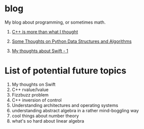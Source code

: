 # blog
My blog about programming, or sometimes math. 

1. [C++ is more than what I thought](https://github.com/Skk-tj/blog/blob/main/c_plus_plus_is_more_than_what_i_thought.md)

2. [Some Thoughts on Python Data Structures and Algorithms](https://github.com/Skk-tj/blog/blob/main/some_thoughts_on_pytho.md)

3. [My thoughts about Swift - 1](https://github.com/Skk-tj/blog/blob/main/my_thoughts_about_swift_1.md)

# List of potential future topics

1. My thoughts on Swift
2. C++ rvalue/lvalue
3. Fizzbuzz problem
4. C++ inversion of control
5. Understanding architectures and operating systems
6. understanding abstract algebra in a rather mind-boggling way
7. cool things about number theory
8. what's so hard about linear algebra